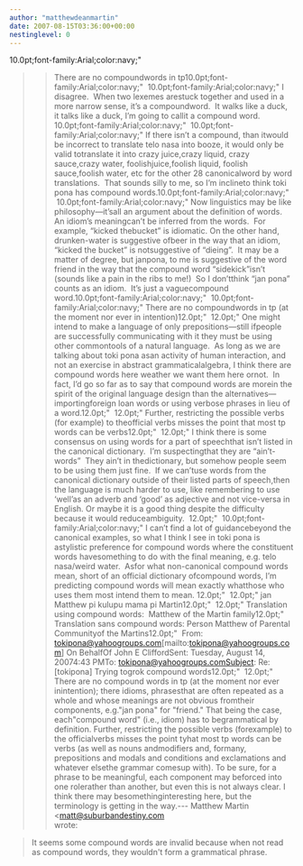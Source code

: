 ```yaml
---
author: "matthewdeanmartin"
date: 2007-08-15T03:36:00+00:00
nestinglevel: 0
---
```

10.0pt;font-family:Arial;color:navy;"
>> There are no compoundwords in tp10.0pt;font-family:Arial;color:navy;"
> 10.0pt;font-family:Arial;color:navy;"
>I disagree.  When two lexemes arestuck together and used in a more narrow sense, it’s a compoundword.  It walks like a duck, it talks like a duck, I’m going to callit a compound word.  10.0pt;font-family:Arial;color:navy;"
> 10.0pt;font-family:Arial;color:navy;"
>If there isn’t a compound, than itwould be incorrect to translate telo nasa into booze, it would only be valid totranslate it into crazy juice,crazy liquid, crazy sauce,crazy water, foolishjuice,foolish liquid, foolish sauce,foolish water, etc for the other 28 canonicalword by word translations.  That sounds silly to me, so I’m inclineto think toki pona has compound words.10.0pt;font-family:Arial;color:navy;"
> 10.0pt;font-family:Arial;color:navy;"
>Now linguistics may be like philosophy—it’sall an argument about the definition of words.  An idiom’s meaningcan’t be inferred from the words.  For example, “kicked thebucket” is idiomatic. On the other hand, drunken-water is suggestive ofbeer in the way that an idiom, “kicked the bucket” is notsuggestive of “dieing”.  It may be a matter of degree, but janpona, to me is suggestive of the word friend in the way that the compound word “sidekick”isn’t (sounds like a pain in the ribs to me!)  So I don’tthink “jan pona” counts as an idiom.  It’s just a vaguecompound word.10.0pt;font-family:Arial;color:navy;"
> 10.0pt;font-family:Arial;color:navy;"
>> There are no compoundwords in tp (at the moment nor ever in intention)12.0pt;"
> 12.0pt;"
>One might intend to make a language of only prepositions—still ifpeople are successfully communicating with it they must be using other commontools of a natural language.  As long as we are talking about toki pona asan activity of human interaction, and not an exercise in abstract grammaticalalgebra, I think there are compound words here weather we want them here ornot.  In fact, I’d go so far as to say that compound words are morein the spirit of the original language design than the alternatives—importingforeign loan words or using verbose phrases in lieu of a word.12.0pt;"
> 12.0pt;"
>> Further, restricting the possible verbs (for example) to theofficial verbs misses the point that most tp words can be verbs12.0pt;"
> 12.0pt;"
>I think there is some consensus on using words for a part of speechthat isn’t listed in the canonical dictionary.  I’m suspectingthat they are “ain’t-words”  They ain’t in thedictionary, but somehow people seem to be using them just fine.  If we can’tuse words from the canonical dictionary outside of their listed parts of speech,then the language is much harder to use, like remembering to use ‘well’as an adverb and ‘good’ as adjective and not vice-versa in English. Or maybe it is a good thing despite the difficulty because it would reduceambiguity.  12.0pt;"
> 10.0pt;font-family:Arial;color:navy;"
>I can’t find a lot of guidancebeyond the canonical examples, so what I think I see in toki pona is astylistic preference for compound words where the constituent words havesomething to do with the final meaning, e.g. telo nasa/weird water.  Asfor what non-canonical compound words mean, short of an official dictionary ofcompound words, I’m predicting compound words will mean exactly whatthose who uses them most intend them to mean. 12.0pt;"
> 12.0pt;"
>jan Matthew pi kulupu mama pi Martin12.0pt;"
> 12.0pt;"
>Translation using compound words:  Matthew of the Martin family12.0pt;"
>Translation sans compound words: Person Matthew of Parental Communityof the Martins12.0pt;"
> From: [tokipona@yahoogroups.com](mailto://tokipona@yahoogroups.com)\[mailto:[tokipona@yahoogroups.com](mailto://tokipona@yahoogroups.com)\] On BehalfOf John E CliffordSent: Tuesday, August 14, 20074:43 PMTo: [tokipona@yahoogroups.comSubject](mailto://tokipona@yahoogroups.comSubject): Re: \[tokipona\] Trying togrok compound words12.0pt;"
> 12.0pt;"
>There are no compound words in tp (at the moment nor ever inintention); there idioms, phrasesthat are often repeated as a whole and whose meanings are not obvious fromtheir components, e.g."jan pona" for "friend." That being the case, each"compound word" (i.e., idiom) has to begrammatical by definition. Further, restricting the possible verbs (forexample) to the officialverbs misses the point tyhat most tp words can be verbs (as well as nouns andmodifiers and, formany, prepositions and modals and conditions and exclamations and whatever elsethe grammar comesup with). To be sure, for a phrase to be meaningful, each component may beforced into one rolerather than another, but even this is not always clear. I think there may besomethinginteresting here, but the terminology is getting in the way.---
 Matthew Martin <[matt@suburbandestiny.com](mailto://matt@suburbandestiny.com)\
>wrote:

> It seems some compound words are invalid because when not read as
> compound words, they wouldn't form a grammatical phrase.